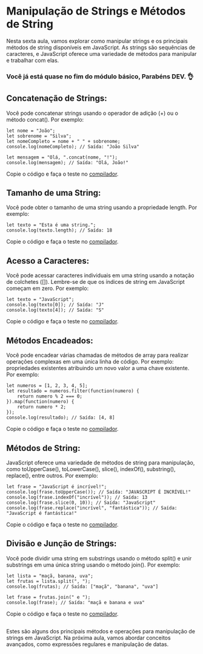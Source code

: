 ## <h1>Manipulação de Strings e Métodos de String</h1>

Nesta sexta aula, vamos explorar como manipular strings e os principais métodos de string disponíveis em JavaScript. 
As strings são sequências de caracteres, e JavaScript oferece uma variedade de métodos para manipular e trabalhar com elas.

<h3> Você já está quase no fim do módulo básico, Parabéns DEV. 👌 </h3>


## **Concatenação de Strings**: 


Você pode concatenar strings usando o operador de adição (+) ou o método concat(). Por exemplo:
```
let nome = "João";
let sobrenome = "Silva";
let nomeCompleto = nome + " " + sobrenome;
console.log(nomeCompleto); // Saída: "João Silva"

let mensagem = "Olá, ".concat(nome, "!");
console.log(mensagem); // Saída: "Olá, João!"
```
Copie o código e faça o teste no [compilador](https://onecompiler.com/javascript).

##  



## **Tamanho de uma String**: 


Você pode obter o tamanho de uma string usando a propriedade length. Por exemplo:
```
let texto = "Esta é uma string.";
console.log(texto.length); // Saída: 18
```
Copie o código e faça o teste no [compilador](https://onecompiler.com/javascript).

##  


## **Acesso a Caracteres**: 


Você pode acessar caracteres individuais em uma string usando a notação de colchetes ([]). Lembre-se de que os índices de string em JavaScript começam em zero. Por exemplo:
```
let texto = "JavaScript";
console.log(texto[0]); // Saída: "J"
console.log(texto[4]); // Saída: "S"
```
Copie o código e faça o teste no [compilador](https://onecompiler.com/javascript).
##  


## **Métodos Encadeados**: 


Você pode encadear várias chamadas de métodos de array para realizar operações complexas em uma única linha de código. Por exemplo: propriedades existentes atribuindo um novo valor a uma chave existente. Por exemplo:
```
let numeros = [1, 2, 3, 4, 5];
let resultado = numeros.filter(function(numero) {
    return numero % 2 === 0;
}).map(function(numero) {
    return numero * 2;
});
console.log(resultado); // Saída: [4, 8]

```
Copie o código e faça o teste no [compilador](https://onecompiler.com/javascript).

##  


## **Métodos de String**: 


JavaScript oferece uma variedade de métodos de string para manipulação, como toUpperCase(), toLowerCase(), slice(), indexOf(), substring(), replace(), entre outros. Por exemplo:
```
let frase = "JavaScript é incrível!";
console.log(frase.toUpperCase()); // Saída: "JAVASCRIPT É INCRÍVEL!"
console.log(frase.indexOf("incrível")); // Saída: 13
console.log(frase.slice(0, 10)); // Saída: "JavaScript"
console.log(frase.replace("incrível", "fantástica")); // Saída: "JavaScript é fantástica!"
```
Copie o código e faça o teste no [compilador](https://onecompiler.com/javascript).

##  


## **Divisão e Junção de Strings**: 


Você pode dividir uma string em substrings usando o método split() e unir substrings em uma única string usando o método join(). Por exemplo:
```
let lista = "maçã, banana, uva";
let frutas = lista.split(", ");
console.log(frutas); // Saída: ["maçã", "banana", "uva"]

let frase = frutas.join(" e ");
console.log(frase); // Saída: "maçã e banana e uva"
```
Copie o código e faça o teste no [compilador](https://onecompiler.com/javascript).

##  


Estes são alguns dos principais métodos e operações para manipulação de strings em JavaScript. 
Na próxima aula, vamos abordar conceitos avançados, como expressões regulares e manipulação de datas. 
